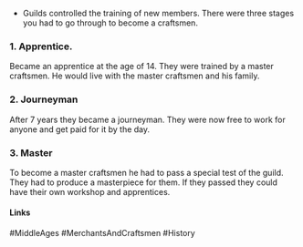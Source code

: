 - Guilds controlled the training of new members. There were three stages you had to go through to become a craftsmen.

### 1. Apprentice.
Became an apprentice at the age of 14. They were trained by a master craftsmen. He would live with the master craftsmen and his family.

### 2. Journeyman
After 7 years they became a journeyman. They were now free to work for anyone and get paid for it by the day.

### 3. Master
To become a master craftsmen he had to pass a special test of the guild. They had to produce a masterpiece for them. If they passed they could have their own workshop and apprentices.

#### Links
#MiddleAges #MerchantsAndCraftsmen #History 